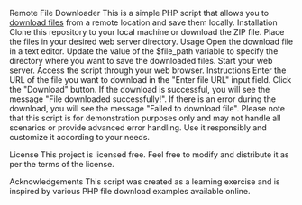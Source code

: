 Remote File Downloader
This is a simple PHP script that allows you to [download files](https://stwapk.com/) from a remote location and save them locally.
Installation
Clone this repository to your local machine or download the ZIP file.
Place the files in your desired web server directory.
Usage
Open the download file in a text editor.
Update the value of the $file_path variable to specify the directory where you want to save the downloaded files.
Start your web server.
Access the script through your web browser.
Instructions
Enter the URL of the file you want to download in the "Enter file URL" input field.
Click the "Download" button.
If the download is successful, you will see the message "File downloaded successfully!".
If there is an error during the download, you will see the message "Failed to download file".
Please note that this script is for demonstration purposes only and may not handle all scenarios or provide advanced error handling. Use it responsibly and customize it according to your needs.

License
This project is licensed free. Feel free to modify and distribute it as per the terms of the license.

Acknowledgements
This script was created as a learning exercise and is inspired by various PHP file download examples available online.
